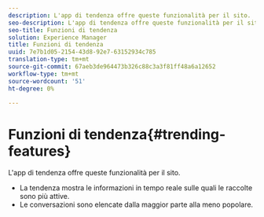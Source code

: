 ```yaml
---
description: L'app di tendenza offre queste funzionalità per il sito.
seo-description: L'app di tendenza offre queste funzionalità per il sito.
seo-title: Funzioni di tendenza
solution: Experience Manager
title: Funzioni di tendenza
uuid: 7e7b1d05-2154-43d8-92e7-63152934c785
translation-type: tm+mt
source-git-commit: 67aeb3de964473b326c88c3a3f81ff48a6a12652
workflow-type: tm+mt
source-wordcount: '51'
ht-degree: 0%

---
```



# Funzioni di tendenza{#trending-features}

L&#39;app di tendenza offre queste funzionalità per il sito.



* La tendenza mostra le informazioni in tempo reale sulle quali le raccolte sono più attive.
* Le conversazioni sono elencate dalla maggior parte alla meno popolare.

